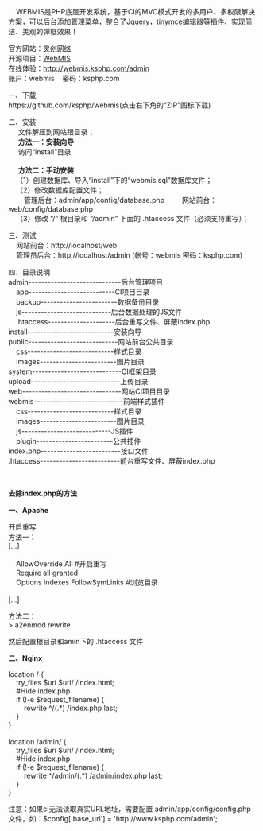 <div sytle="font-size: 12px;">
<p>
&nbsp;&nbsp;&nbsp; WEBMIS是PHP底层开发系统，基于CI的MVC模式开发的多用户、多权限解决方案，可以后台添加管理菜单，整合了Jquery，tinymce编辑器等插件、实现简洁、美观的弹框效果！
</p>
<p>
官方网站：<a href="http://www.ksphp.com/">灵创网络</a><br/>
开源项目：<a href="https://github.com/ksphp/webmis/">WebMIS</a><br/>
在线体验：<a href="http://webmis.ksphp.com/admin">http://webmis.ksphp.com/admin</a><br/>
账户：webmis&nbsp;&nbsp;&nbsp;&nbsp;密码：ksphp.com
</p>
<p>
一、下载<br />
https://github.com/ksphp/webmis(点击右下角的&ldquo;ZIP&rdquo;图标下载)
</p>
<p>
二、安装 <br />
&nbsp;&nbsp;&nbsp;&nbsp; 文件解压到网站跟目录；<br />
&nbsp;&nbsp;&nbsp;&nbsp; <b>方法一：安装向导</b><br/>
&nbsp;&nbsp;&nbsp;&nbsp; 访问“install”目录<br/><br/>
&nbsp;&nbsp;&nbsp;&nbsp; <b>方法二：手动安装</b><br/>
&nbsp;&nbsp;&nbsp;&nbsp;（1）创建数据库、导入“install”下的“webmis.sql”数据库文件； <br />
&nbsp;&nbsp;&nbsp;&nbsp;（2）修改数据库配置文件；<br />
&nbsp;&nbsp;&nbsp;&nbsp;&nbsp;&nbsp;&nbsp;&nbsp;管理后台：admin/app/config/database.php
&nbsp;&nbsp;&nbsp;&nbsp;&nbsp;&nbsp;&nbsp;&nbsp;网站前台：web/config/database.php<br />
&nbsp;&nbsp;&nbsp;&nbsp;（3）修改 &ldquo;/&rdquo; 根目录和 &ldquo;/admin&rdquo; 下面的 .htaccess 文件（必须支持重写）；
</p>
<p>
三、测试<br />
&nbsp;&nbsp;&nbsp;&nbsp;网站前台：http://localhost/web<br />
&nbsp;&nbsp;&nbsp;&nbsp;管理员后台：http://localhost/admin (帐号：webmis 密码：ksphp.com)
</p>
<p>
四、目录说明<br />
admin-----------------------------后台管理项目<br />
&nbsp;&nbsp;&nbsp; app---------------------------CI项目目录<br />
&nbsp;&nbsp;&nbsp; backup------------------------数据备份目录 <br />
&nbsp;&nbsp;&nbsp; js----------------------------后台数据处理的JS文件<br />
&nbsp;&nbsp;&nbsp; .htaccess---------------------后台重写文件、屏蔽index.php<br />
install---------------------------安装向导<br />
public----------------------------网站前台公共目录<br />
&nbsp;&nbsp;&nbsp; css---------------------------样式目录<br />
&nbsp;&nbsp;&nbsp; images------------------------图片目录<br />
system----------------------------CI框架目录<br />
upload----------------------------上传目录<br />
web-------------------------------网站CI项目目录<br />
webmis----------------------------前端样式插件<br />
&nbsp;&nbsp;&nbsp; css---------------------------样式目录<br />
&nbsp;&nbsp;&nbsp; images------------------------图片目录<br />
&nbsp;&nbsp;&nbsp; js----------------------------JS插件<br />
&nbsp;&nbsp;&nbsp; plugin------------------------公共插件<br />
index.php-------------------------接口文件<br />
.htaccess-------------------------前台重写文件、屏蔽index.php
</p>
<p>&nbsp;</p>
<p><b>去除index.php的方法</b></p>
<p><b>一、Apache</b></p>
<p>
开启重写<br />
方法一：<br />
[...]<br />
<Directory /><br />
&nbsp;&nbsp;&nbsp;&nbsp;AllowOverride All  #开启重写<br />
&nbsp;&nbsp;&nbsp;&nbsp;Require all granted<br />
&nbsp;&nbsp;&nbsp;&nbsp;Options Indexes FollowSymLinks  #浏览目录<br />
</Directory><br />
[...]
</p>
<p>
方法二：<br />
> a2enmod rewrite
</p>
<p>
然后配置根目录和amin下的 .htaccess 文件 <br />
</p>
<p><b>二、Nginx</b></p>
<p>
location / {<br />
&nbsp;&nbsp;&nbsp;&nbsp;try_files $uri $uri/ /index.html;<br />
&nbsp;&nbsp;&nbsp;&nbsp;#Hide index.php<br />
&nbsp;&nbsp;&nbsp;&nbsp;if (!-e $request_filename) {<br />
&nbsp;&nbsp;&nbsp;&nbsp;&nbsp;&nbsp;&nbsp;&nbsp;rewrite ^/(.*) /index.php last;<br />
&nbsp;&nbsp;&nbsp;&nbsp;}<br />
}<br />
<br />
location /admin/ {<br />
&nbsp;&nbsp;&nbsp;&nbsp;try_files $uri $uri/ /index.html;<br />
&nbsp;&nbsp;&nbsp;&nbsp;#Hide index.php<br />
&nbsp;&nbsp;&nbsp;&nbsp;if (!-e $request_filename) {<br />
&nbsp;&nbsp;&nbsp;&nbsp;&nbsp;&nbsp;&nbsp;&nbsp;rewrite ^/admin/(.*) /admin/index.php last;<br />
&nbsp;&nbsp;&nbsp;&nbsp;}<br />
}<br />
</p>
<p>注意：如果ci无法读取真实URL地址，需要配置 admin/app/config/config.php 文件，如：$config['base_url'] = 'http://www.ksphp.com/admin';</p>
</div>